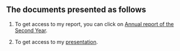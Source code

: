 ## The documents presented as follows

1. To get access to my report, you can click on [Annual report of the Second Year](https://github.com/erikfilias/erikfilias.github.io/blob/master/_posts/docs/2021-09-07-PhD_Thesis_Comillas.pdf).

2. To get access to my [presentation](https://github.com/erikfilias/erikfilias.github.io/blob/master/_posts/docs/202109_PhDTopic_EAQ_v3.pdf).
